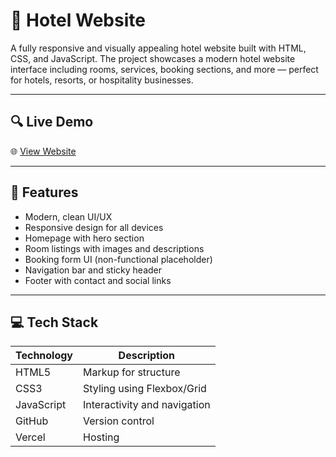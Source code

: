 # 🏨 Hotel Website

A fully responsive and visually appealing hotel website built with HTML, CSS, and JavaScript. The project showcases a modern hotel website interface including rooms, services, booking sections, and more — perfect for hotels, resorts, or hospitality businesses.

---

## 🔍 Live Demo

🌐 [View Website](https://hotel-website-beta-murex.vercel.app/)

---

## 📌 Features

- Modern, clean UI/UX
- Responsive design for all devices
- Homepage with hero section
- Room listings with images and descriptions
- Booking form UI (non-functional placeholder)
- Navigation bar and sticky header
- Footer with contact and social links

---

## 💻 Tech Stack

| Technology | Description                  |
|------------|------------------------------|
| HTML5      | Markup for structure         |
| CSS3       | Styling using Flexbox/Grid   |
| JavaScript | Interactivity and navigation |
| GitHub     | Version control              |
| Vercel     | Hosting                      |
